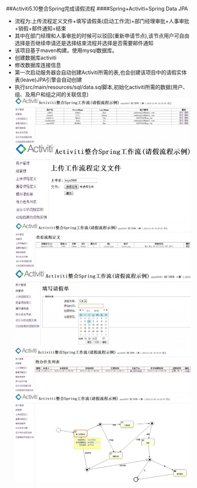 ##Activiti5.10整合Spring完成请假流程
####Spring+Activiti+Spring Data JPA
* 流程为:上传流程定义文件+填写请假条(启动工作流)+部门经理审批+人事审批+销假+邮件通知+结束
* 其中在部门经理和人事审批的时候可以驳回(重新申请节点),该节点用户可自由选择是否继续申请还是选择结束流程并选择是否需要邮件通知
* 该项目基于maven构建。使用mysql数据库。
* 创建数据库activiti
* 修改数据库连接信息
* 第一次启动服务器会自动创建Activiti所需的表,也会创建该项目中的请假实体表(leave)JPA引擎会自动创建
* 执行src/main/resources/sql/data.sql脚本,初始化activiti所需的数据(用户、组、及用户和组之间的关联信息)
![src/main/resources/01.jpg](src/main/resources/01.jpg)
![src/main/resources/02.jpg](src/main/resources/02.jpg)
![src/main/resources/03.jpg](src/main/resources/03.jpg)
![src/main/resources/04.jpg](src/main/resources/04.jpg)
![src/main/resources/05.jpg](src/main/resources/05.jpg)
![src/main/resources/06.jpg](src/main/resources/06.jpg)